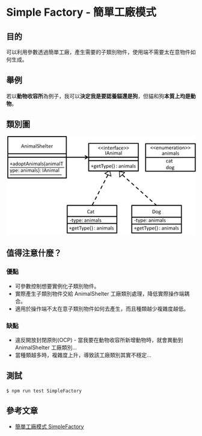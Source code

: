# Simple Factory - 簡單工廠模式
## 目的
可以利用參數透過簡單工廠，產生需要的子類別物件，使用端不需要太在意物件如何生成。

## 舉例
若以**動物收容所**為例子，我可以**決定我是要認養貓還是狗**，但貓和狗**本質上均是動物**。

## 類別圖
![Image](uml/example.jpg)

## 值得注意什麼？
### 優點
- 可參數控制想要實例化子類別物件。
- 實際產生子類別物件交給 AnimalShelter 工廠類別處理，降低實際操作端耦合。
- 適用於操作端不太在意子類別物件如何去產生，而且種類越少複雜度越低。
### 缺點
- 違反開放封閉原則(OCP) - 當我要在動物收容所新增動物時，就會異動到 AnimalShelter 工廠類別...
- 當種類越多時，複雜度上升，導致該工廠類別其實不穩定...

## 測試
```
$ npm run test SimpleFactory
```

## 參考文章
 - [簡單工廠模式 SimpleFactory](https://skyyen999.gitbooks.io/-study-design-pattern-in-java/content/simpleFactory.html)
